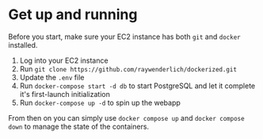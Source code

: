 # Get up and running

Before you start, make sure your EC2 instance has both `git` and `docker` installed.

1. Log into your EC2 instance
2. Run `git clone https://github.com/raywenderlich/dockerized.git`
3. Update the `.env` file
4. Run `docker-compose start -d db` to start PostgreSQL and let it complete it's first-launch initialization
5. Run `docker-compose up -d` to spin up the webapp

From then on you can simply use `docker compose up` and `docker compose down` to manage the state of the containers.

